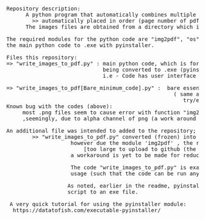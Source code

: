 <pre>
Repository description:
      A python program that automatically combines multiple image files into a single pdf;
        >> automatically placed in order (page number of pdf) by chronological order of image filenames.
      The images files are obtained from a directory which is specfied by the user, when running the code.

The required modules for the python code are "img2pdf", "os" and "pyinstaller" if intending to convert
the main python code to .exe with pyinstaller.

Files this repository:
=> "write_images_to_pdf.py" : main python code, which is formatted with intention of 
                              being converted to .exe (pyinstaller).                                                
                              i.e - Code has user interface (text).
                              
=> "write_images_to_pdf[Bare_minimum_code].py" :  bare essential code used to convert images to single pdf .
                                                    ( same as main code but without text user interface and 
                                                       try/except error handling)
Known bug with the codes (above):
     most .png files seem to cause error with function "img2pdf.convert"
     ,seemingly, due to alpha channel of png (a work around is yet to be made)

An additional file was intended to added to the repository;
        >> "write_images_to_pdf.py" converted (frozen) into a standalone .exe , along with code's dependencies, 
                    however due the module 'img2pdf' , the resulting .exe has a file size larger than 200mb;
                        [too large to upload to github (the limit is 25mb)]
                    a workaround is yet to be made for reducing the filesize.
                    
                    The code "write_images_to_pdf.py" is exact code that I have converted to .exe for personal
                    usage (such that the code can be run anytime without opening/installing a Python IDE).
                    
                   As noted, earlier in the readme, pyinstaller is the module that I use for converting the 
                   script to an exe file.
 
 A very quick tutorial for using the pyinstaller module:
  https://datatofish.com/executable-pyinstaller/
        
        
<pre />
